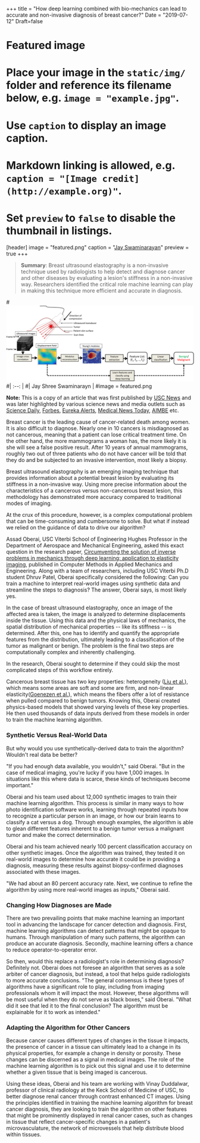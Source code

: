 +++
title = "How deep learning combined with bio-mechanics can lead to accurate and non-invasive diagnosis of breast cancer?"
Date = "2019-07-12"
Draft=false
# Featured image
# Place your image in the `static/img/` folder and reference its filename below, e.g. `image = "example.jpg"`.
# Use `caption` to display an image caption.
#   Markdown linking is allowed, e.g. `caption = "[Image credit](http://example.org)"`.
# Set `preview` to `false` to disable the thumbnail in listings.
[header]
image = "featured.png"
caption = "[Jay Swaminarayan](http://dhruvpatel108.github.io)"
preview = true
+++
> **Summary**: Breast ultrasound elastography is a non-invasive technique used by radiologists to help detect and diagnose cancer and other diseases by evaluating a lesion's stiffness in a non-invasive way. Researchers identified the critical role machine learning can play in making this technique more efficient and accurate in diagnosis.

#![Featured image](/static/featured.png)
#| :--: |
#| Jay Shree Swaminarayn |
#image = featured.png

**Note:** This is a copy of an article that was first published by [USC News](https://viterbischool.usc.edu/news/2019/07/addressing-the-urgent-need-for-early-and-accurate-tools-in-diagnosing-and-treating-cancer/) and was later highlighted by various science news and media outlets such as [Science Daily](https://www.sciencedaily.com/releases/2019/07/190712151928.htm), [Forbes](https://www.forbes.com/sites/cognitiveworld/2019/10/17/recent-research-utilizing-ai-for-early-detection-of-breast-cancer-has-doctors-rethinking-the-human-role-in-diagnosis/#2fca0dd344dc), [Eureka Alerts](https://www.eurekalert.org/pub_releases/2019-07/uosc-rs071219.php), [Medical News Today](https://www.medicalnewstoday.com/articles/325750#1), [AIMBE](https://aimbe.org/how-ai-can-be-used-to-accurately-diagnose-breast-cancer/) etc.   

Breast cancer is the leading cause of cancer-related death among women. It is also difficult to diagnose. Nearly one in 10 cancers is misdiagnosed as not cancerous, meaning that a patient can lose critical treatment time. On the other hand, the more mammograms a woman has, the more likely it is she will see a false positive result. After 10 years of annual mammograms, roughly two out of three patients who do not have cancer will be told that they do and be subjected to an invasive intervention, most likely a biopsy.

Breast ultrasound elastography is an emerging imaging technique that provides information about a potential breast lesion by evaluating its stiffness in a non-invasive way. Using more precise information about the characteristics of a cancerous versus non-cancerous breast lesion, this methodology has demonstrated more accuracy compared to traditional modes of imaging.

At the crux of this procedure, however, is a complex computational problem that can be time-consuming and cumbersome to solve. But what if instead we relied on the guidance of data to drive our algorithm?

Assad Oberai, USC Viterbi School of Engineering Hughes Professor in the Department of Aerospace and Mechanical Engineering, asked this exact question in the research paper, [Circumventing the solution of inverse problems in mechanics through deep learning: application to elasticity imaging](https://www.sciencedirect.com/science/article/pii/S0045782519302579), published in Computer Methods in Applied Mechanics and Engineering. Along with a team of researchers, including USC Viterbi Ph.D student Dhruv Patel, Oberai specifically considered the following: Can you train a machine to interpret real-world images using synthetic data and streamline the steps to diagnosis? The answer, Oberai says, is most likely yes.

In the case of breast ultrasound elastography, once an image of the affected area is taken, the image is analyzed to determine displacements inside the tissue. Using this data and the physical laws of mechanics, the spatial distribution of mechanical properties -- like its stiffness -- is determined. After this, one has to identify and quantify the appropriate features from the distribution, ultimately leading to a classification of the tumor as malignant or benign. The problem is the final two steps are computationally complex and inherently challenging.

In the research, Oberai sought to determine if they could skip the most complicated steps of this workflow entirely.

Cancerous breast tissue has two key properties: heterogeneity ([Liu et al.](https://journals.plos.org/plosone/article?id=10.1371/journal.pone.0130258)), which means some areas are soft and some are firm, and non-linear elasticity([Goenezen et al.](https://pubmed.ncbi.nlm.nih.gov/22665504/)), which means the fibers offer a lot of resistance when pulled compared to benign tumors. Knowing this, Oberai created physics-based models that showed varying levels of these key properties. He then used thousands of data inputs derived from these models in order to train the machine learning algorithm.

### Synthetic Versus Real-World Data

But why would you use synthetically-derived data to train the algorithm? Wouldn't real data be better?

"If you had enough data available, you wouldn't," said Oberai. "But in the case of medical imaging, you're lucky if you have 1,000 images. In situations like this where data is scarce, these kinds of techniques become important."

Oberai and his team used about 12,000 synthetic images to train their machine learning algorithm. This process is similar in many ways to how photo identification software works, learning through repeated inputs how to recognize a particular person in an image, or how our brain learns to classify a cat versus a dog. Through enough examples, the algorithm is able to glean different features inherent to a benign tumor versus a malignant tumor and make the correct determination.

Oberai and his team achieved nearly 100 percent classification accuracy on other synthetic images. Once the algorithm was trained, they tested it on real-world images to determine how accurate it could be in providing a diagnosis, measuring these results against biopsy-confirmed diagnoses associated with these images.

"We had about an 80 percent accuracy rate. Next, we continue to refine the algorithm by using more real-world images as inputs," Oberai said.

### Changing How Diagnoses are Made

There are two prevailing points that make machine learning an important tool in advancing the landscape for cancer detection and diagnosis. First, machine learning algorithms can detect patterns that might be opaque to humans. Through manipulation of many such patterns, the algorithm can produce an accurate diagnosis. Secondly, machine learning offers a chance to reduce operator-to-operator error.

So then, would this replace a radiologist's role in determining diagnosis? Definitely not. Oberai does not foresee an algorithm that serves as a sole arbiter of cancer diagnosis, but instead, a tool that helps guide radiologists to more accurate conclusions. "The general consensus is these types of algorithms have a significant role to play, including from imaging professionals whom it will impact the most. However, these algorithms will be most useful when they do not serve as black boxes," said Oberai. "What did it see that led it to the final conclusion? The algorithm must be explainable for it to work as intended."

### Adapting the Algorithm for Other Cancers

Because cancer causes different types of changes in the tissue it impacts, the presence of cancer in a tissue can ultimately lead to a change in its physical properties, for example a change in density or porosity. These changes can be discerned as a signal in medical images. The role of the machine learning algorithm is to pick out this signal and use it to determine whether a given tissue that is being imaged is cancerous.

Using these ideas, Oberai and his team are working with Vinay Duddalwar, professor of clinical radiology at the Keck School of Medicine of USC, to better diagnose renal cancer through contrast enhanced CT images. Using the principles identified in training the machine learning algorithm for breast cancer diagnosis, they are looking to train the algorithm on other features that might be prominently displayed in renal cancer cases, such as changes in tissue that reflect cancer-specific changes in a patient's microvasculature, the network of microvessels that help distribute blood within tissues.



